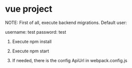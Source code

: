 # vue project

NOTE: First of all, execute backend migrations.
Default user:

username: test
password: test

1) Execute npm install

2) Execute npm start

3) If needed, there is the config ApiUrl in webpack.config.js
